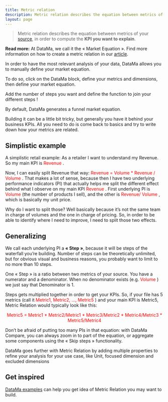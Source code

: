 ```yaml
---
title: Metric relation
description: Metric relation describes the equation between metrics of your source, in order to compute the KPI you want to explain.
layout: page
---
```


> Metric relation describes the equation between metrics of your [source]({{site.url}}/{{site.baseurl}}/core_app/new/prep/dataset.html), in order to compute the **KPI you want to explain**.

**Read more:** At DataMa, we call it the « Market Equation ». Find more information on how to create a metric relation in our [article](https://datama.fr/2020/03/24/how-to-build-my-business-metric-relation/).


In order to have the most relevant analysis of your data, DataMa allows you to manually define your market equation. 

To do so, click on the DataMa block, define your metrics and dimensions, then define your market equation.

Add the number of steps you want and define the function to join your different steps !

By default, DataMa generates a funnel market equation.



Building it can be a little bit tricky, but generally you have it behind your business KPIs. All you need to do is come back to basics and try to write down how your metrics are related.

## <b>Simplistic example</b>

A simplistic retail example: As a retailer I want to understand my Revenue. So my main KPI is <span style="color:red"> Revenue </span>.

Now, I can easily split Revenue that way: <span style="color:red"> Revenue = Volume * Revenue / Volume </span>. That makes a lot of sense, because then I have two underlying performance indicators (PI) that actually helps me split the different effect behind what I observe on my main KPI <span style="color:red"> Revenue </span>. First underlying PI is <span style="color:red"> Volume </span> (the number of products I sell), and the other is <span style="color:red"> Revenue/ Volume </span>, which is basically my unit price.

Why do I want to split those? Well basically because it’s not the same team in charge of volumes and the one in charge of pricing. So, in order to be able to identify where I need to improve, I need to split those two effects.

## <b>Generalizing</b>

We call each underlying PI a **« Step »**, because it will be steps of the waterfall you’re building. Number of steps can be theoretically unlimited, but for obvious visual and business reasons, you probably want to limit to no more than 10 steps.

One « Step » is a ratio between two metrics of your source. You have a numerator and a denominator. When no denominator exists (e.g. <span style="color:red"> Volume </span>) we just say that Denominator is 1.

Steps gets multiplied together in order to get your KPIs. So, if your file has 5 metrics (call it <span style="color:red"> Metric1, Metric2, ..., Metric5 </span>) and your main KPI is Metric5, Metric Relation would typically look like this:

 <center> <span style="color:red"> Metric5 = Metric1 * Metric2/Metric1 * Metric3/Metric2 * Metric4/Metric3 * Metric5/Metric4 </span> </center>

Don’t be afraid of putting too many PIs in that equation: with DataMa Compare, you can always zoom in to part of the equation, or aggregate some components using the « Skip steps » functionality.


DataMa goes further with Metric Relation by adding multiple properties to refine your analysis for your use case, like Unit, focused dimension and excluded dimensions


## Get inspired

[DataMa examples]({{site.url}}/{{site.baseurl}}/core_app/new/interface/homepage/get_inspired.html) can help you get idea of Metric Relation you may want to build.
